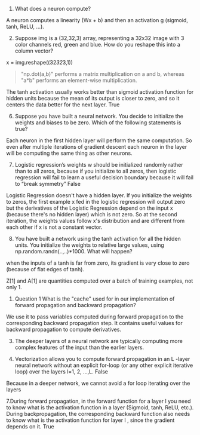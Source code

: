 1. What does a neuron compute?

A neuron computes a linearity (Wx + b) and then an activation g (sigmoid, tanh, ReLU, ...).


2. Suppose img is a (32,32,3) array, representing a 32x32 image with 3 color channels red, green and blue. How do you reshape this into a column vector?

x = img.reshape((32*32*3,1))

> "np.dot(a,b)" performs a matrix multiplication on a and b, whereas "a*b" performs an element-wise multiplication.

The tanh activation usually works better than sigmoid activation function for hidden units because the mean of its output is closer to zero, and so it centers the data better for the next layer. True


6. Suppose you have built a neural network. You decide to initialize the weights and biases to be zero. Which of the following statements is true?


Each neuron in the first hidden layer will perform the same computation. So even after multiple iterations of gradient descent each neuron in the layer will be computing the same thing as other neurons.

7. Logistic regression’s weights w should be initialized randomly rather than to all zeros, because if you initialize to all zeros, then logistic regression will fail to learn a useful decision boundary because it will fail to “break symmetry” False

Logistic Regression doesn't have a hidden layer. If you initialize the weights to zeros, the first example x fed in the logistic regression will output zero but the derivatives of the Logistic Regression depend on the input x (because there's no hidden layer) which is not zero. So at the second iteration, the weights values follow x's distribution and are different from each other if x is not a constant vector.

8. You have built a network using the tanh activation for all the hidden units. You initialize the weights to relative large values, using np.random.randn(..,..)*1000. What will happen?

when the inputs of a tanh is far from zero, its gradient is very close to zero (because of flat edges of tanh).

Z[1]
and A[1]
are quantities computed over a batch of training examples, not only 1.

1. Question 1
What is the "cache" used for in our implementation of forward propagation and backward propagation?

We use it to pass variables computed during forward propagation to the corresponding backward propagation step. It contains useful values for backward propagation to compute derivatives.

3. The deeper layers of a neural network are typically computing more complex features of the input than the earlier layers.


4. Vectorization allows you to compute forward propagation in an L
-layer neural network without an explicit for-loop (or any other explicit iterative loop) over the layers l=1, 2, …,L. False

Because in a deeper network, we cannot avoid a for loop iterating over the layers

7.During forward propagation, in the forward function for a layer l
you need to know what is the activation function in a layer (Sigmoid, tanh, ReLU, etc.). During backpropagation, the corresponding backward function also needs to know what is the activation function for layer l
, since the gradient depends on it. True

